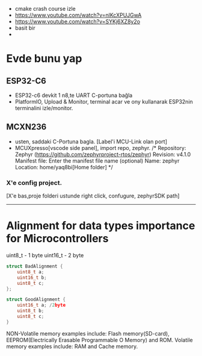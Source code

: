 - cmake crash course izle
-  https://www.youtube.com/watch?v=nlKcXPUJGwA
-  https://www.youtube.com/watch?v=SYKj6XZ8y2o
-  basit bir 
-  

# Evde bunu yap
## ESP32-C6
- ESP32-c6 devkit 1 n8,te UART C-portuna bağla
- PlatformIO, Upload & Monitor, terminal acar ve ony kullanarak ESP32nin terminalini izle/monitor.

## MCXN236
- usten, saddaki C-Portuna bagla. [Label'i MCU-Link olan port]
- MCUXpresso[vscode side panel], import repo, zephyr.
/*
Repository:
Zephyr   (https://github.com/zephyrproject-rtos/zephyr)
Revision:
v4.1.0   
Manifest file:
Enter the manifest file name (optional)
Name:
zephyr
Location: home/yaq8bi[Home folder]
*/

### X'e config project.
[X'e bas,proje folderi ustunde right click, confugure, zephyrSDK path]


---

# Alignment for data types importance for Microcontrollers
uint8_t  - 1 byte
uint16_t - 2 byte

```c++
struct BadAlignment {
    uint8_t a;
    uint16_t b;
    uint8_t c;
};

struct GoodAlignment {
    uint16_t a; /2byte
    uint8_t b;
    uint8_t c;
}
```

NON-Volatile memory examples include: Flash memory(SD-card), EEPROM(Electrically Erasable Programmable O Memory) and ROM.
Volatile memory examples include: RAM and Cache memory.
